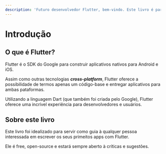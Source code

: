 ```yaml
---
description: 'Futuro desenvolvedor Flutter, bem-vindo. Este livro é para você.'
---
```


# Introdução

## O que é Flutter?

Flutter é o SDK do Google para construir aplicativos nativos para Android e iOS.

Assim como outras tecnologias _**cross-platform**_, Flutter oferece a possibilidade de termos apenas um código-base e entregar aplicativos para ambas pataformas.

Utilizando a linguagem Dart \(que também foi criada pelo Google\), Flutter oferece uma incrível experiência para desenvolvedores e usuários.

##  

## Sobre este livro

Este livro foi idealizado para servir como guia à qualquer pessoa interessada em escrever os seus primeitos apps com Flutter. 

Ele é free, open-source e estará sempre aberto à críticas e sugestões.     



 

